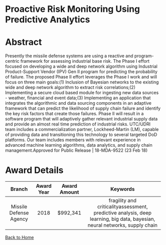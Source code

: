 
Proactive Risk Monitoring Using Predictive Analytics
====================================================

# Abstract


Presently the missile defense systems are using a reactive and program-centric framework for assessing industrial base risk. The Phase I effort focused on developing a wide and deep network algorithm using Industrial Product-Support Vendor (IPV) Gen II program for predicting the probability of failure. The proposed Phase II effort leverages the Phase I work and will focus on three main goals:(1) Inclusion of Bayesian networks to the existing wide and deep network algorithm to extract risk correlations;(2) Implementing a secure cloud based module for ingesting new data sources - weather, financial and event data;(3) Implementing an application that integrates the algorithmic and data sourcing components in an adaptive framework that can predict the likelihood of supply chain failure and identify the key risk factors that create those failures. Phase II will result in a software program that will adaptively gather relevant industrial supply data and provide an almost real time prediction of industrial risks. UTC/UDRI team includes a commercialization partner, Lockheed-Martin (LM), capable of providing data and transitioning this technology to several targeted DoD platforms. Our team includes members with relevant experience in advanced machine learning algorithms, data analytics, and supply chain management.Approved for Public Release | 18-MDA-9522 (23 Feb 18)  

# Award Details

|Branch|Award Year|Award Amount|Keywords|
| :---: | :---: | :---: | :---: |
|Missile Defense Agency|2018|$992,341|fragility and criticalityassessment, predictive analysis, deep learning, big data, bayesian, neural networks, supply chain|
  
  


[Back to Home](https://github.com/chrischow/dod_sbir_awards#1161)
